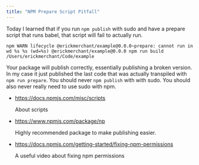 ```yaml
---
title: "NPM Prepare Script Pitfall"
---
```


Today I learned that if you run `npm publish` with sudo and have a prepare script that runs babel, that script will fail to actually run.

```
npm WARN lifecycle @erickmerchant/example@0.0.0~prepare: cannot run in wd %s %s (wd=%s) @erickmerchant/example@0.0.0 npm run build /Users/erickmerchant/Code/example
```

Your package will publish correctly, essentially publishing a broken version. In my case it just published the last code that was actually transpiled with `npm run prepare`. You should never `npm publish` with with sudo. You should also never really need to use sudo with npm.

- https://docs.npmjs.com/misc/scripts

  About scripts

- https://www.npmjs.com/package/np

  Highly recommended package to make publishing easier.

- https://docs.npmjs.com/getting-started/fixing-npm-permissions

  A useful video about fixing npm permissions
